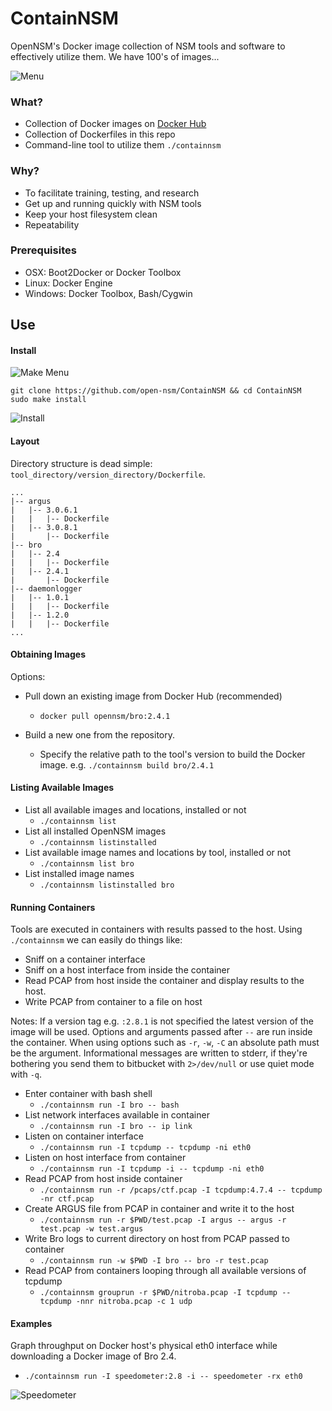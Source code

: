# ContainNSM
OpenNSM's Docker image collection of NSM tools and software to effectively utilize them. We have 100's of images...

![Menu](http://www.open-nsm.net/images/containnsm/containnsm-menu.png)

### What?
* Collection of Docker images on [Docker Hub](https://hub.docker.com/u/opennsm/)
* Collection of Dockerfiles in this repo
* Command-line tool to utilize them `./containnsm`

### Why?
* To facilitate training, testing, and research
* Get up and running quickly with NSM tools
* Keep your host filesystem clean
* Repeatability

### Prerequisites

* OSX: Boot2Docker or Docker Toolbox
* Linux: Docker Engine
* Windows: Docker Toolbox, Bash/Cygwin

## Use


#### Install

![Make Menu](http://www.open-nsm.net/images/containnsm/containnsm-make.png)

```
git clone https://github.com/open-nsm/ContainNSM && cd ContainNSM
sudo make install
```

![Install](http://www.open-nsm.net/images/containnsm/containnsm-makeinstall.png)

#### Layout
Directory structure is dead simple: `tool_directory/version_directory/Dockerfile`.

```
...
|-- argus
|   |-- 3.0.6.1
|   |   |-- Dockerfile
|   |-- 3.0.8.1
|       |-- Dockerfile
|-- bro
|   |-- 2.4
|   |   |-- Dockerfile
|   |-- 2.4.1
|       |-- Dockerfile
|-- daemonlogger
|   |-- 1.0.1
|   |   |-- Dockerfile
|   |-- 1.2.0
|   |   |-- Dockerfile
...
```

#### Obtaining Images

Options:

* Pull down an existing image from Docker Hub (recommended)
  * `docker pull opennsm/bro:2.4.1`

* Build a new one from the repository.

  * Specify the relative path to the tool's version to build the Docker image.
    e.g. `./containnsm build bro/2.4.1`

#### Listing Available Images

* List all available images and locations, installed or not
  * `./containnsm list`
* List all installed OpenNSM images
  * `./containnsm listinstalled`
* List available image names and locations by tool, installed or not
  * `./containnsm list bro`
* List installed image names
  * `./containnsm listinstalled bro`

#### Running Containers

Tools are executed in containers with results passed to the host.
Using `./containnsm` we can easily do things like:

* Sniff on a container interface 
* Sniff on a host interface from inside the container
* Read PCAP from host inside the container and display results to the host.
* Write PCAP from container to a file on host

Notes: If a version tag e.g. `:2.8.1` is not specified the latest version of the image
will be used.
Options and arguments passed after `--` are run inside the container.
When using options such as `-r`, `-w`, `-C` an absolute path must be the
argument. Informational messages are written to stderr, if they're bothering you
send them to bitbucket with `2>/dev/null` or use quiet mode with `-q`.

* Enter container with bash shell
  * `./containnsm run -I bro -- bash`
* List network interfaces available in container
  * `./containnsm run -I bro -- ip link`
* Listen on container interface
  * `./containnsm run -I tcpdump -- tcpdump -ni eth0`
* Listen on host interface from container
  * `./containnsm run -I tcpdump -i -- tcpdump -ni eth0`
* Read PCAP from host inside container  
  * `./containnsm run -r /pcaps/ctf.pcap -I tcpdump:4.7.4 -- tcpdump -nr ctf.pcap`
* Create ARGUS file from PCAP in container and write it to the host 
  * `./containnsm run -r $PWD/test.pcap -I argus -- argus -r test.pcap -w test.argus`
* Write Bro logs to current directory on host from PCAP passed to container
  * `./containnsm run -w $PWD -I bro -- bro -r test.pcap`
* Read PCAP from containers looping through all available versions of tcpdump
  * `./containnsm grouprun -r $PWD/nitroba.pcap -I tcpdump -- tcpdump -nnr nitroba.pcap -c 1 udp`

#### Examples

Graph throughput on Docker host's physical eth0 interface while downloading a Docker
image of Bro 2.4.

* `./containnsm run -I speedometer:2.8 -i -- speedometer -rx eth0`

![Speedometer](http://www.open-nsm.net/images/containnsm/speedometer.png)
